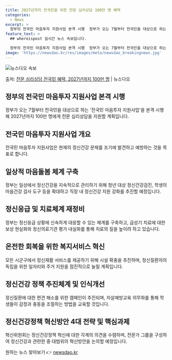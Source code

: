 ```yaml
---
title: 2027년까지 전국민을 위한 전문 심리상담 100만 명 혜택
categories:
  - News
excerpt: >
  정부의 전국민 마음투자 지원사업 본격 시행  정부가 오는 7월부터 전국민을 대상으로 하는 '전국민 마음투자 …
feature_text: >
  ## whereispost 실시간 뉴스 속보입니다.

  정부의 전국민 마음투자 지원사업 본격 시행  정부가 오는 7월부터 전국민을 대상으로 하는 '전국민 마음투자 …
image: 'https://newsdao.kr/res/images/meta/newsdao_breakingnews.jpg'
---
```


![뉴스다오 속보](https://newsdao.kr/res/images/meta/newsdao_breakingnews.jpg)

<p>출처: <a href="https://newsdao.kr/4454" rel="dofollow">전문 심리상담 전국민 혜택, 2027년까지 100만 명</a> | 뉴스다오</p>

<h2 data-ke-size="size26">정부의 전국민 마음투자 지원사업 본격 시행</h2>
정부가 오는 7월부터 전국민을 대상으로 하는 '전국민 마음투자 지원사업'을 본격 시행해 2027년까지 100만 명에게 전문 심리상담을 지원할 계획입니다. 

<h2 data-ke-size="size26">전국민 마음투자 지원사업 개요</h2>
<p data-ke-size="size16">전국민 마음투자 지원사업은 현재의 정신건강 문제를 조기에 발견하고 예방하는 것을 목표로 합니다.</p>

<h2 data-ke-size="size26">일상적 마음돌봄 체계 구축</h2>
정부는 일상에서 정신건강을 지속적으로 관리하기 위해 청년 대상 정신건강검진, 학생의 마음건강 검사 도구 등을 확대하고 직장 내 정신건강 지원 강화를 추진할 예정입니다.

<h2 data-ke-size="size26">정신응급 및 치료체계 재정비</h2>
정부는 정신응급 상황에 신속하게 대응할 수 있는 체계를 구축하고, 급성기 치료에 대한 보상 현실화와 정신의료기관 평가 내실화를 통해 치료의 질을 높이려 하고 있습니다.

<h2 data-ke-size="size26">온전한 회복을 위한 복지서비스 혁신</h2>
모든 시군구에서 정신재활 서비스를 제공하기 위해 시설 확충을 추진하며, 정신질환자의 독립을 위한 일자리와 주거 지원을 점진적으로 늘릴 계획입니다.

<h2 data-ke-size="size26">정신건강 정책 추진체계 및 인식개선</h2>
정신질환에 대한 편견 해소를 위한 캠페인이 추진되며, 자살예방교육 의무화를 통해 학생들이 감정과 충동을 조절하는 방법을 교육할 것입니다.

<h2 data-ke-size="size26">정신건강정책 혁신방안 4대 전략 및 핵심과제</h2>
혁신위원회는 정신건강정책 혁신에 대한 각계의 의견을 수렴하며, 전문가 그룹을 구성하여 정신건강과 관련한 중·대범위의 혁신방안을 논의할 예정입니다. 

원하는 뉴스 찾아보기 👉 <a href="https://newsdao.kr" rel="dofollow">newsdao.kr</a>


